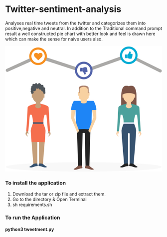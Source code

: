 # Twitter-sentiment-analysis
Analyses real time tweets from the twitter and categorizes them into positive,negative and neutral. In addition to the Traditional command prompt result a well constructed pie chart with better look and feel is drawn here which can make the sense for naive users also.

![alt text](/static/img/people1.png)
     
### To install the application 
  1. Download the tar or zip file and extract them.
  2. Go to the directory & Open Terminal
  3. sh requirements.sh
### To run the Application     
####  python3 tweetment.py
